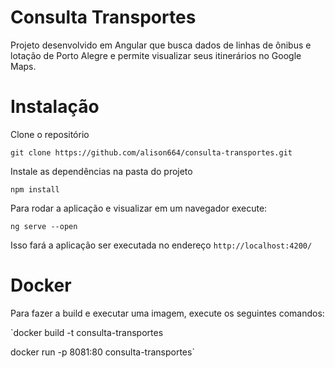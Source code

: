 # Consulta Transportes

Projeto desenvolvido em Angular que busca dados de linhas de ônibus e lotação de Porto Alegre e permite visualizar seus itinerários no Google Maps.

# Instalação

Clone o repositório

`git clone https://github.com/alison664/consulta-transportes.git`

Instale as dependências na pasta do projeto

`npm install`

Para rodar a aplicação e visualizar em um navegador execute:

`ng serve --open`

Isso fará a aplicação ser executada no endereço `http://localhost:4200/`

# Docker

Para fazer a build e executar uma imagem, execute os seguintes comandos:

`docker build -t consulta-transportes  

 docker run -p 8081:80 consulta-transportes`
